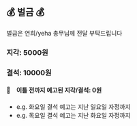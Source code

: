 ## :moneybag: 벌금 :moneybag:
벌금은 연희/yeha 총무님께 전달 부탁드립니다

### 지각: 5000원

### 결석: 10000원


#### :mega:　이틀 전까지 예고된 지각/결석: 0원
- e.g. 화요일 결석 예고는 지난 일요일 자정까지
- e.g. 목요일 결석 예고는 지난 화요일 자정까지

